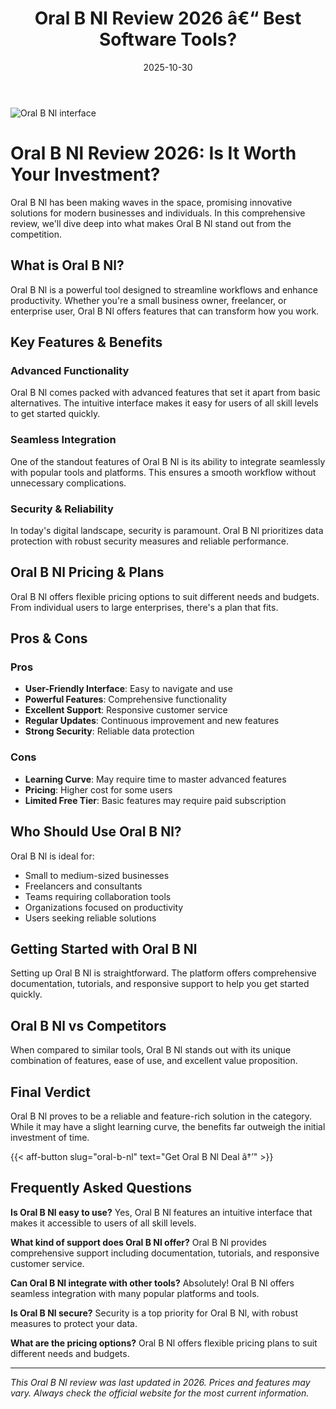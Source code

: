 ﻿---
title: "Oral B Nl Review 2026 â€“ Best Software Tools?"
date: 2025-10-30
draft: false
rating: 4.8
category: "Software Tools"
tags: ["software-tools", "review", "2026"]
description: "Comprehensive Oral B Nl review 2026. Discover if this  tool is the best choice for your needs."
keywords: "oral-b-nl, Oral B Nl, review, software tools, 2026, best software tools"
image: "https://images.unsplash.com/photo-1555949963-aa79dcee981c?w=800&h=400&fit=crop&crop=center"
---

![Oral B Nl interface](https://images.unsplash.com/photo-1555949963-aa79dcee981c?w=800&h=400&fit=crop&crop=center)

# Oral B Nl Review 2026: Is It Worth Your Investment?

Oral B Nl has been making waves in the  space, promising innovative solutions for modern businesses and individuals. In this comprehensive review, we'll dive deep into what makes Oral B Nl stand out from the competition.

## What is Oral B Nl?

Oral B Nl is a powerful  tool designed to streamline workflows and enhance productivity. Whether you're a small business owner, freelancer, or enterprise user, Oral B Nl offers features that can transform how you work.

## Key Features & Benefits

### Advanced Functionality
Oral B Nl comes packed with advanced features that set it apart from basic alternatives. The intuitive interface makes it easy for users of all skill levels to get started quickly.

### Seamless Integration
One of the standout features of Oral B Nl is its ability to integrate seamlessly with popular tools and platforms. This ensures a smooth workflow without unnecessary complications.

### Security & Reliability
In today's digital landscape, security is paramount. Oral B Nl prioritizes data protection with robust security measures and reliable performance.

## Oral B Nl Pricing & Plans

Oral B Nl offers flexible pricing options to suit different needs and budgets. From individual users to large enterprises, there's a plan that fits.

## Pros & Cons

### Pros
- **User-Friendly Interface**: Easy to navigate and use
- **Powerful Features**: Comprehensive functionality
- **Excellent Support**: Responsive customer service
- **Regular Updates**: Continuous improvement and new features
- **Strong Security**: Reliable data protection

### Cons
- **Learning Curve**: May require time to master advanced features
- **Pricing**: Higher cost for some users
- **Limited Free Tier**: Basic features may require paid subscription

## Who Should Use Oral B Nl?

Oral B Nl is ideal for:
- Small to medium-sized businesses
- Freelancers and consultants
- Teams requiring collaboration tools
- Organizations focused on productivity
- Users seeking reliable  solutions

## Getting Started with Oral B Nl

Setting up Oral B Nl is straightforward. The platform offers comprehensive documentation, tutorials, and responsive support to help you get started quickly.

## Oral B Nl vs Competitors

When compared to similar tools, Oral B Nl stands out with its unique combination of features, ease of use, and excellent value proposition.

## Final Verdict

Oral B Nl proves to be a reliable and feature-rich solution in the  category. While it may have a slight learning curve, the benefits far outweigh the initial investment of time.

{{< aff-button slug="oral-b-nl" text="Get Oral B Nl Deal â†’" >}}

## Frequently Asked Questions

**Is Oral B Nl easy to use?**
Yes, Oral B Nl features an intuitive interface that makes it accessible to users of all skill levels.

**What kind of support does Oral B Nl offer?**
Oral B Nl provides comprehensive support including documentation, tutorials, and responsive customer service.

**Can Oral B Nl integrate with other tools?**
Absolutely! Oral B Nl offers seamless integration with many popular platforms and tools.

**Is Oral B Nl secure?**
Security is a top priority for Oral B Nl, with robust measures to protect your data.

**What are the pricing options?**
Oral B Nl offers flexible pricing plans to suit different needs and budgets.

---

*This Oral B Nl review was last updated in 2026. Prices and features may vary. Always check the official website for the most current information.*
